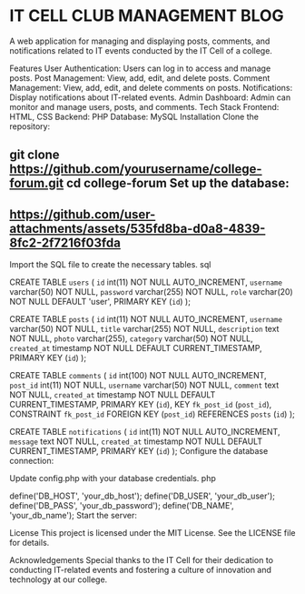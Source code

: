 # IT CELL CLUB MANAGEMENT BLOG
A web application for managing and displaying posts, comments, and notifications related to IT events conducted by the IT Cell of a college.

Features
User Authentication: Users can log in to access and manage posts.
Post Management: View, add, edit, and delete posts.
Comment Management: View, add, edit, and delete comments on posts.
Notifications: Display notifications about IT-related events.
Admin Dashboard: Admin can monitor and manage users, posts, and comments.
Tech Stack
Frontend: HTML, CSS
Backend: PHP
Database: MySQL
Installation
Clone the repository:



git clone https://github.com/yourusername/college-forum.git
cd college-forum
Set up the database:
----------------------------------------------------------------------------------------------------------------------------------------------------------------------------
https://github.com/user-attachments/assets/535fd8ba-d0a8-4839-8fc2-2f7216f03fda
----------------------------------------------------------------------------------------------------------------------------------------------------------
Import the SQL file to create the necessary tables.
sql

CREATE TABLE `users` (
    `id` int(11) NOT NULL AUTO_INCREMENT,
    `username` varchar(50) NOT NULL,
    `password` varchar(255) NOT NULL,
    `role` varchar(20) NOT NULL DEFAULT 'user',
    PRIMARY KEY (`id`)
);

CREATE TABLE `posts` (
    `id` int(11) NOT NULL AUTO_INCREMENT,
    `username` varchar(50) NOT NULL,
    `title` varchar(255) NOT NULL,
    `description` text NOT NULL,
    `photo` varchar(255),
    `category` varchar(50) NOT NULL,
    `created_at` timestamp NOT NULL DEFAULT CURRENT_TIMESTAMP,
    PRIMARY KEY (`id`)
);

CREATE TABLE `comments` (
    `id` int(100) NOT NULL AUTO_INCREMENT,
    `post_id` int(11) NOT NULL,
    `username` varchar(50) NOT NULL,
    `comment` text NOT NULL,
    `created_at` timestamp NOT NULL DEFAULT CURRENT_TIMESTAMP,
    PRIMARY KEY (`id`),
    KEY `fk_post_id` (`post_id`),
    CONSTRAINT `fk_post_id` FOREIGN KEY (`post_id`) REFERENCES `posts` (`id`)
);

CREATE TABLE `notifications` (
    `id` int(11) NOT NULL AUTO_INCREMENT,
    `message` text NOT NULL,
    `created_at` timestamp NOT NULL DEFAULT CURRENT_TIMESTAMP,
    PRIMARY KEY (`id`)
);
Configure the database connection:

Update config.php with your database credentials.
php

define('DB_HOST', 'your_db_host');
define('DB_USER', 'your_db_user');
define('DB_PASS', 'your_db_password');
define('DB_NAME', 'your_db_name');
Start the server:




License
This project is licensed under the MIT License. See the LICENSE file for details.

Acknowledgements
Special thanks to the IT Cell for their dedication to conducting IT-related events and fostering a culture of innovation and technology at our college.

 
